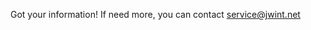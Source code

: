 Got your information! If need more, you can contact [service@jwint.net](mailto:service@jwint.net?subject=Get_Plan_detail) 